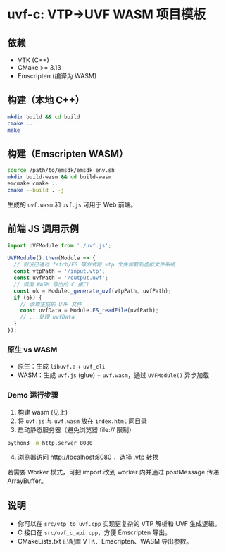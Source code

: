# uvf-c: VTP→UVF WASM 项目模板

## 依赖
- VTK (C++)
- CMake >= 3.13
- Emscripten (编译为 WASM)

## 构建（本地 C++）
```sh
mkdir build && cd build
cmake ..
make
```

## 构建（Emscripten WASM）
```sh
source /path/to/emsdk/emsdk_env.sh
mkdir build-wasm && cd build-wasm
emcmake cmake ..
cmake --build . -j
```

生成的 `uvf.wasm` 和 `uvf.js` 可用于 Web 前端。

## 前端 JS 调用示例
```js
import UVFModule from './uvf.js';

UVFModule().then(Module => {
  // 假设已通过 fetch/FS 等方式将 vtp 文件加载到虚拟文件系统
  const vtpPath = '/input.vtp';
  const uvfPath = '/output.uvf';
  // 调用 WASM 导出的 C 接口
  const ok = Module._generate_uvf(vtpPath, uvfPath);
  if (ok) {
    // 读取生成的 UVF 文件
    const uvfData = Module.FS_readFile(uvfPath);
    // ...处理 uvfData
  }
});
```

### 原生 vs WASM
- 原生：生成 `libuvf.a` + `uvf_cli`
- WASM：生成 `uvf.js` (glue) + `uvf.wasm`，通过 `UVFModule()` 异步加载

### Demo 运行步骤
1. 构建 wasm (见上)
2. 将 `uvf.js` 与 `uvf.wasm` 放在 `index.html` 同目录
3. 启动静态服务器（避免浏览器 file:// 限制）
```sh
python3 -m http.server 8080
```
4. 浏览器访问 http://localhost:8080 ，选择 .vtp 转换

若需要 Worker 模式，可把 import 改到 worker 内并通过 postMessage 传递 ArrayBuffer。

## 说明
- 你可以在 `src/vtp_to_uvf.cpp` 实现更复杂的 VTP 解析和 UVF 生成逻辑。
- C 接口在 `src/uvf_c_api.cpp`，方便 Emscripten 导出。
- CMakeLists.txt 已配置 VTK、Emscripten、WASM 导出参数。
